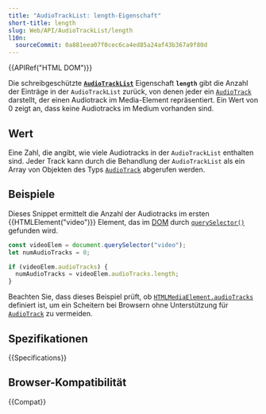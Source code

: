 ```yaml
---
title: "AudioTrackList: length-Eigenschaft"
short-title: length
slug: Web/API/AudioTrackList/length
l10n:
  sourceCommit: 0a881eea07f0cec6ca4ed85a24af43b367a9f80d
---
```


{{APIRef("HTML DOM")}}

Die schreibgeschützte **[`AudioTrackList`](/de/docs/Web/API/AudioTrackList)**
Eigenschaft **`length`** gibt die Anzahl der Einträge in der
`AudioTrackList` zurück, von denen jeder ein [`AudioTrack`](/de/docs/Web/API/AudioTrack)
darstellt, der einen Audiotrack im Media-Element repräsentiert. Ein Wert von 0 zeigt an, dass
keine Audiotracks im Medium vorhanden sind.

## Wert

Eine Zahl, die angibt, wie viele Audiotracks in der
`AudioTrackList` enthalten sind. Jeder Track kann durch die Behandlung der
`AudioTrackList` als ein Array von Objekten des Typs [`AudioTrack`](/de/docs/Web/API/AudioTrack) abgerufen werden.

## Beispiele

Dieses Snippet ermittelt die Anzahl der Audiotracks im ersten {{HTMLElement("video")}}
Element, das im [DOM](/de/docs/Glossary/DOM) durch [`querySelector()`](/de/docs/Web/API/Document/querySelector) gefunden wird.

```js
const videoElem = document.querySelector("video");
let numAudioTracks = 0;

if (videoElem.audioTracks) {
  numAudioTracks = videoElem.audioTracks.length;
}
```

Beachten Sie, dass dieses Beispiel prüft, ob [`HTMLMediaElement.audioTracks`](/de/docs/Web/API/HTMLMediaElement/audioTracks) definiert ist, um ein Scheitern bei Browsern ohne Unterstützung für [`AudioTrack`](/de/docs/Web/API/AudioTrack) zu vermeiden.

## Spezifikationen

{{Specifications}}

## Browser-Kompatibilität

{{Compat}}
